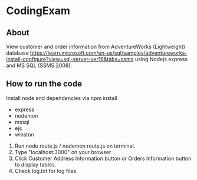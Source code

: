 # CodingExam

## About
View customer and order information from AdventureWorks (Lightweight) database https://learn.microsoft.com/en-us/sql/samples/adventureworks-install-configure?view=sql-server-ver16&tabs=ssms using Nodejs express and MS SQL (SSMS 2008).

## How to run the code
Install node and dependencies via npm install
- express
- nodemon
- mssql
- ejs
- winston

1. Run node route.js / nodemon route.js on terminal.
2. Type "localhost:3000" on your browser
3. Click Customer Address Information button or Orders Information button to display tables.
4. Check log.txt for log files.

